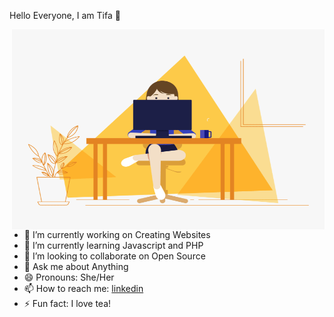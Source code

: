 Hello Everyone, I am Tifa 👋

<img align="right" alt="GIF" src="https://github.com/Tifa369/Tifa369/blob/main/me.gif?raw=true" width="500" height="320" />


- 🔭 I’m currently working on Creating Websites
- 🌱 I’m currently learning Javascript and PHP
- 👯 I’m looking to collaborate on Open Source
- 💬 Ask me about Anything
- 😄 Pronouns: She/Her
- 📫 How to reach me: [linkedin](https://www.linkedin.com/in/latifa-el-bargui-720073151/)
- ⚡ Fun fact: I love tea! 


